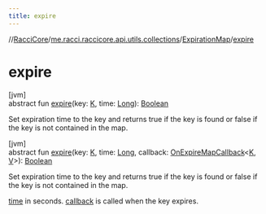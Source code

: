 ```yaml
---
title: expire
---
```

//[RacciCore](../../../index.html)/[me.racci.raccicore.api.utils.collections](../index.html)/[ExpirationMap](index.html)/[expire](expire.html)



# expire



[jvm]\
abstract fun [expire](expire.html)(key: [K](index.html), time: [Long](https://kotlinlang.org/api/latest/jvm/stdlib/kotlin/-long/index.html)): [Boolean](https://kotlinlang.org/api/latest/jvm/stdlib/kotlin/-boolean/index.html)



Set expiration time to the key and returns true if the key is found or false if the key is not contained in the map.





[jvm]\
abstract fun [expire](expire.html)(key: [K](index.html), time: [Long](https://kotlinlang.org/api/latest/jvm/stdlib/kotlin/-long/index.html), callback: [OnExpireMapCallback](../index.html#-1536602664%2FClasslikes%2F863300109)&lt;[K](index.html), [V](index.html)&gt;): [Boolean](https://kotlinlang.org/api/latest/jvm/stdlib/kotlin/-boolean/index.html)



Set expiration time to the key and returns true if the key is found or false if the key is not contained in the map.



[time](expire.html) in seconds. [callback](expire.html) is called when the key expires.




